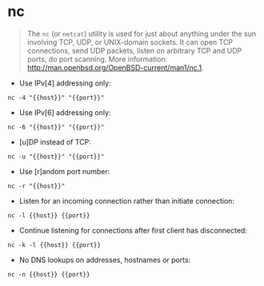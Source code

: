 # nc

> The `nc` (or `netcat`) utility is used for just about anything under the sun involving TCP, UDP, or UNIX-domain sockets. It can open TCP connections, send UDP packets, listen on arbitrary TCP and UDP ports, do port scanning.
> More information: <http://man.openbsd.org/OpenBSD-current/man1/nc.1>.


- Use IPv[4] addressing only:

`nc -4 "{{host}}" "{{port}}"`

- Use IPv[6] addressing only:

`nc -6 "{{host}}" "{{port}}"`

- [u]DP instead of TCP:

`nc -u "{{host}}" "{{port}}"`

- Use [r]andom port number:

`nc -r "{{host}}"`

- Listen for an incoming connection rather than initiate connection:

`nc -l {{host}} {{port}}`

- Continue listening for connections after first client has disconnected:

`nc -k -l {{host}} {{port}}`

- No DNS lookups on addresses, hostnames or ports:

`nc -n {{host}} {{port}}`
